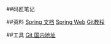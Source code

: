 ##码匠笔记

##资料
[Spring 文档](https://spring.io/guides)
[Spring Web](https://spring.io/guides/gs/serving-web-content/)
[Git教程](https://blog.csdn.net/buknow/article/details/80325986)


##工具
[Git 国内地址](https://www.newasp.net/soft/431610.html)